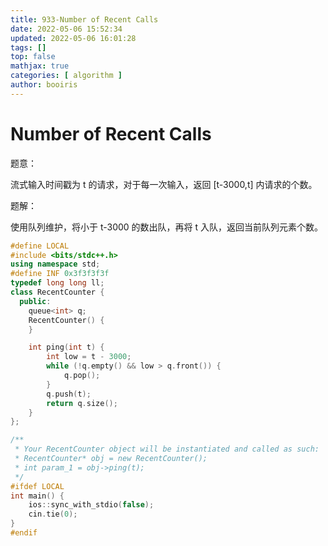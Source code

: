```yaml
---
title: 933-Number of Recent Calls 
date: 2022-05-06 15:52:34 
updated: 2022-05-06 16:01:28
tags: [] 
top: false
mathjax: true
categories: [ algorithm ]
author: booiris
---
```


# Number of Recent Calls

题意：

流式输入时间戳为 t 的请求，对于每一次输入，返回 [t-3000,t] 内请求的个数。

题解：

使用队列维护，将小于 t-3000 的数出队，再将 t 入队，返回当前队列元素个数。

```cpp
#define LOCAL
#include <bits/stdc++.h>
using namespace std;
#define INF 0x3f3f3f3f
typedef long long ll;
class RecentCounter {
  public:
    queue<int> q;
    RecentCounter() {
    }

    int ping(int t) {
        int low = t - 3000;
        while (!q.empty() && low > q.front()) {
            q.pop();
        }
        q.push(t);
        return q.size();
    }
};

/**
 * Your RecentCounter object will be instantiated and called as such:
 * RecentCounter* obj = new RecentCounter();
 * int param_1 = obj->ping(t);
 */
#ifdef LOCAL
int main() {
    ios::sync_with_stdio(false);
    cin.tie(0);
}
#endif
```
